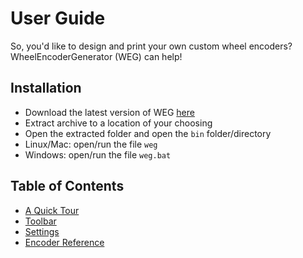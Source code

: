 # User Guide

So, you'd like to design and print your own custom wheel encoders? WheelEncoderGenerator (WEG) can help!

## Installation
 * Download the latest version of WEG [here](https://github.com/shimniok/WheelEncoderGenerator/releases)
 * Extract archive to a location of your choosing
 * Open the extracted folder and open the ```bin``` folder/directory
 * Linux/Mac: open/run the file ```weg```
 * Windows: open/run the file ```weg.bat```

## Table of Contents

 * [A Quick Tour](Tour.md)
 * [Toolbar](Toolbar.md)
 * [Settings](Settings.md)
 * [Encoder Reference](EncoderRef.md)
